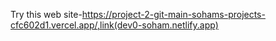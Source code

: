 Try this web site-https://project-2-git-main-sohams-projects-cfc602d1.vercel.app/,link(dev0-soham.netlify.app)
